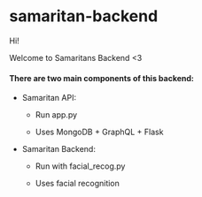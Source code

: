 # samaritan-backend

Hi!

Welcome to Samaritans Backend <3 

#### There are two main components of this backend:

- Samaritan API:
    
    - Run app.py
    
    - Uses MongoDB + GraphQL + Flask

- Samaritan Backend:

    - Run with facial_recog.py
    
    - Uses facial recognition 
